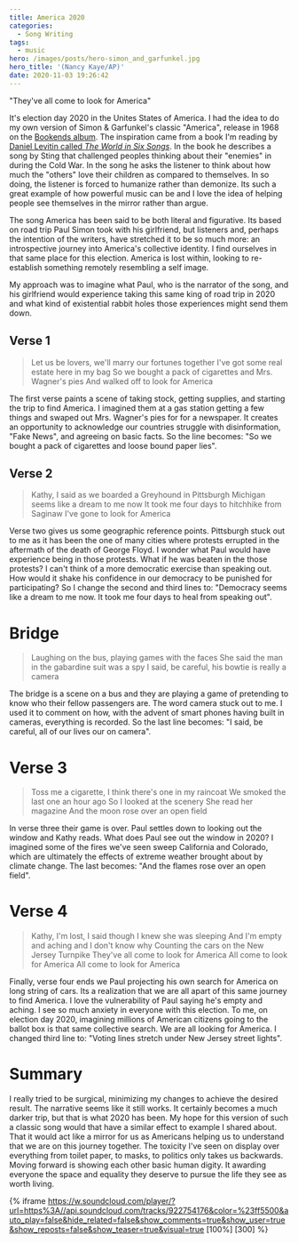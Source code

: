 ```yaml
---
title: America 2020
categories:
  - Song Writing
tags:
  - music
hero: /images/posts/hero-simon_and_garfunkel.jpg
hero_title: '(Nancy Kaye/AP)'
date: 2020-11-03 19:26:42
---
```

"They've all come to look for America"

<!-- more -->

It's election day 2020 in the Unites States of America.  I had the idea to do my own version of Simon & Garfunkel's classic "America", release in 1968 on the [Bookends album](https://open.spotify.com/album/3bzgbgiytguTDnwzflAZr2).  The inspiration came from a book I'm reading by [Daniel Levitin called *The World in Six Songs*](https://www.thriftbooks.com/w/the-world-in-six-songs-how-the-musical-brain-created-human-nature_daniel-j-levitin/306309/item/1493393/).  In the book he describes a song by Sting that challenged peoples thinking about their "enemies" in during the Cold War.  In the song he asks the listener to think about how much the "others" love their children as compared to themselves.  In so doing, the listener is forced to humanize rather than demonize.  Its such a great example of how powerful music can be and I love the idea of helping people see themselves in the mirror rather than argue.

The song America has been said to be both literal and figurative.  Its based on road trip Paul Simon took with his girlfriend, but listeners and, perhaps the intention of the writers, have stretched it to be so much more: an introspective journey into America's collective identity.  I find ourselves in that same place for this election.  America is lost within, looking to re-establish something remotely resembling a self image.  

My approach was to imagine what Paul, who is the narrator of the song, and his girlfriend would experience taking this same king of road trip in 2020 and what kind of existential rabbit holes those experiences might send them down.  

## Verse 1
>Let us be lovers, we'll marry our fortunes together
>I've got some real estate here in my bag
>So we bought a pack of cigarettes and Mrs. Wagner's pies
>And walked off to look for America

The first verse paints a scene of taking stock, getting supplies, and starting the trip to find America.  I imagined them at a gas station getting a few things and swaped out Mrs. Wagner's pies for for a newspaper.  It creates an opportunity to acknowledge our countries struggle with disinformation, "Fake News", and agreeing on basic facts. So the line becomes: "So we bought a pack of cigarettes and loose bound paper lies".

## Verse 2
>Kathy, I said as we boarded a Greyhound in Pittsburgh
>Michigan seems like a dream to me now
>It took me four days to hitchhike from Saginaw
>I've gone to look for America

Verse two gives us some geographic reference points.  Pittsburgh stuck out to me as it has been the one of many cities where protests errupted in the aftermath of the death of George Floyd.  I wonder what Paul would have experience being in those protests.  What if he was beaten in the those protests?  I can't think of a more democratic exercise than speaking out.  How would it shake his confidence in our democracy to be punished for participating?  So I change the second and third lines to:  "Democracy seems like a dream to me now.  It took me four days to heal from speaking out".  

# Bridge
>Laughing on the bus, playing games with the faces
>She said the man in the gabardine suit was a spy
>I said, be careful, his bowtie is really a camera

The bridge is a scene on a bus and they are playing a game of pretending to know who their fellow passengers are.  The word camera stuck out to me.  I used it to comment on how, with the advent of smart phones having built in cameras, everything is recorded.  So the last line becomes: "I said, be careful, all of our lives our on camera".

# Verse 3
>Toss me a cigarette, I think there's one in my raincoat
>We smoked the last one an hour ago
>So I looked at the scenery
>She read her magazine
>And the moon rose over an open field

In verse three their game is over. Paul settles down to looking out the window and Kathy reads.  What does Paul see out the window in 2020?  I imagined some of the fires we've seen sweep California and Colorado, which are ultimately the effects of extreme weather brought about by climate change.  The last becomes: "And the flames rose over an open field".

# Verse 4
>Kathy, I'm lost, I said though I knew she was sleeping
>And I'm empty and aching and I don't know why
>Counting the cars on the New Jersey Turnpike
>They've all come to look for America
>All come to look for America
>All come to look for America

Finally, verse four ends we Paul projecting his own search for America on long string of cars.  Its a realization that we are all apart of this same journey to find America. I love the vulnerability of Paul saying he's empty and aching.  I see so much anxiety in everyone with this election.  To me, on election day 2020, imagining millions of American citizens going to the ballot box is that same collective search.  We are all looking for America.  I changed third line to: "Voting lines stretch under New Jersey street lights".

# Summary
I really tried to be surgical, minimizing my changes to achieve the desired result.  The narrative seems like it still works.  It certainly becomes a much darker trip, but that is what 2020 has been.  My hope for this version of such a classic song would that have a similar effect to example I shared about.  That it would act like a mirror for us as Americans helping us to understand that we are on this journey together.  The toxicity I've seen on display over everything from toilet paper, to masks, to politics only takes us backwards.  Moving forward is showing each other basic human digity. It awarding everyone the space and equality they deserve to pursue the life they see as worth living.

{% iframe https://w.soundcloud.com/player/?url=https%3A//api.soundcloud.com/tracks/922754176&color=%23ff5500&auto_play=false&hide_related=false&show_comments=true&show_user=true&show_reposts=false&show_teaser=true&visual=true [100%] [300] %}
